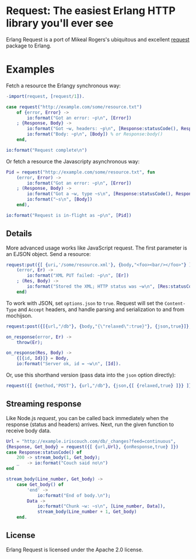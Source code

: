 # Request: The easiest Erlang HTTP library you'll ever see

Erlang Request is a port of Mikeal Rogers's ubiquitous and excellent [request][req] package to Erlang.

# Examples

Fetch a resource the Erlangy synchronous way:

```erlang
-import(request, [request/1]).

case request("http://example.com/some/resource.txt")
    of {error, Error} ->
        io:format("Got an error: ~p\n", [Error])
    ; {Response, Body} ->
        io:format("Got ~w, headers: ~p\n", [Response:statusCode(), Response.headers()]),
        io:format("Body: ~p\n", [Body]) % or Response:body()
    end,

io:format("Request complete\n")
```

Or fetch a resource the Javascripty asynchronous way:

```erlang
Pid = request("http://example.com/some/resource.txt", fun
    (error, Error) ->
        io:format("Got an error: ~p\n", [Error])
    ; (Response, Body) ->
        io:format("Got a ~w, type ~s\n", [Response:statusCode(), Response:headers('content-type')]),
        io:format("~s\n", [Body])
    end),

io:format("Request is in-flight as ~p\n", [Pid])
```

## Details

More advanced usage works like JavaScript request. The first parameter is an EJSON object.
Send a resource:

```erlang
request:put({[ {uri,'/some/resource.xml'}, {body,"<foo><bar/></foo>"} ]}, fun
    (error, Er) ->
        io:format("XML PUT failed: ~p\n", [Er])
    ; (Res, Body) ->
        io:format("Stored the XML; HTTP status was ~w\n", [Res:statusCode()])
    end)
```

To work with JSON, set `options.json` to `true`. Request will set the `Content-Type` and `Accept` headers, and handle parsing and serialization to and from mochijson.

```erlang
request:post({[{url,"/db"}, {body,"{\"relaxed\":true}"}, {json,true}]}, fun on_response/2)

on_response(error, Er) ->
    throw(Er);

on_response(Res, Body) ->
    {[{id, Id}]} = Body,
    io:format("Server ok, id = ~w\n", [Id]).
```

Or, use this shorthand version (pass data into the `json` option directly):

```erlang
request({[ {method,'POST'}, {url,"/db"}, {json,{[ {relaxed,true} ]}} ]}, fun on_response/2)
```

## Streaming response

Like Node.js *request*, you can be called back immediately when the response (status and headers) arrives. Next, run the given function to receive body data.

```erlang
Url = "http://example.iriscouch.com/db/_changes?feed=continuous",
{Response, Get_body} = request({[ {url,Url}, {onResponse,true} ]})
case Response:statusCode() of
    200 -> stream_body(1, Get_body);
    _   -> io:format("Couch said no\n")
end

stream_body(Line_number, Get_body) ->
    case Get_body() of
        'end' ->
            io:format("End of body.\n");
        Data ->
            io:format("Chunk ~w: ~s\n", [Line_number, Data]),
            stream_body(Line_number + 1, Get_body)
    end.
```

## License

Erlang Request is licensed under the Apache 2.0 license.

[req]: https://github.com/mikeal/request
